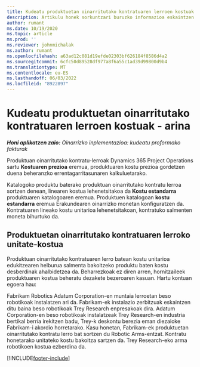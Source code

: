 ```yaml
---
title: Kudeatu produktuetan oinarritutako kontratuaren lerroen kostuak - arina
description: Artikulu honek sorkuntzari buruzko informazioa eskaintzen du
author: rumant
ms.date: 10/19/2020
ms.topic: article
ms.prod: ''
ms.reviewer: johnmichalak
ms.author: rumant
ms.openlocfilehash: a63ad12c081d19efde02303bf626184f8586d4a2
ms.sourcegitcommit: 6cfc50d89528df977a8f6a55c1ad39d99800d9b4
ms.translationtype: MT
ms.contentlocale: eu-ES
ms.lasthandoff: 06/03/2022
ms.locfileid: "8922897"
---
```

# <a name="cost-product-based-contract-lines---lite"></a>Kudeatu produktuetan oinarritutako kontratuaren lerroen kostuak - arina

_**Honi aplikatzen zaio:** Oinarrizko inplementazioa: kudeatu proformako fakturak_


Produktuan oinarritutako kontratu-lerroak Dynamics 365 Project Operations sartu **Kostuaren prezioa** eremua, produktuaren kostu prezioa gordetzen duena beheranzko errentagarritasunaren kalkuluetarako.

Katalogoko produktu baterako produktuan oinarritutako kontratu lerroa sortzen denean, linearen kostua lehenetsitakoa da **Kostu estandarra** produktuaren katalogoaren eremua. Produktuen katalogoan **kostu estandarra** eremua Erakundearen oinarrizko monetan konfiguratzen da. Kontratuaren lineako kostu unitarioa lehenetsitakoan, kontratuko salmenten moneta bihurtuko da.

## <a name="unit-cost-on-a-product-based-contract-line"></a>Produktuetan oinarritutako kontratuaren lerroko unitate-kostua

Produktuan oinarritutako kontratuaren lerro batean kostu unitarioa edukitzearen helburua salmenta bakoitzeko produktu baten kostu desberdinak ahalbidetzea da. Beharrezkoak ez diren arren, hornitzaileek produktuaren kostua beheratu dezakete bezeroaren kasuan. Hartu kontuan egoera hau:

Fabrikam Robotics Adatum Corporation-en muntaia lerroetan beso robotikoak instalatzen ari da. Fabrikam-ek instalazio zerbitzuak eskaintzen ditu baina beso robotikoak Trey Research enpresakoak dira. Adatum Corporation-en beso robotikoak instalatzeak Trey Research-en industria bertikal berria irekitzen badu, Trey-k deskontu berezia eman diezaioke Fabrikam-i akordio horretarako. Kasu honetan, Fabrikam-ek produktuetan oinarritutako kontratu lerro bat sortzen du Robotic Arms-entzat. Kontratu honetarako unitateko kostu bakoitza sartzen da. Trey Research-eko arma robotikoen kostua ezberdina da.


[!INCLUDE[footer-include](../../includes/footer-banner.md)]
